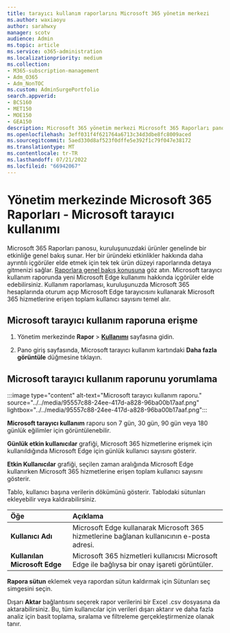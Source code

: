 ```yaml
---
title: tarayıcı kullanım raporlarını Microsoft 365 yönetim merkezi
ms.author: waxiaoyu
author: sarahwxy
manager: scotv
audience: Admin
ms.topic: article
ms.service: o365-administration
ms.localizationpriority: medium
ms.collection:
- M365-subscription-management
- Adm_O365
- Adm_NonTOC
ms.custom: AdminSurgePortfolio
search.appverid:
- BCS160
- MET150
- MOE150
- GEA150
description: Microsoft 365 yönetim merkezi Microsoft 365 Raporları panosunu kullanarak Microsoft tarayıcı kullanım raporu almayı öğrenin.
ms.openlocfilehash: 3eff031f4f621764a6713c34d3dbe8fc8009aced
ms.sourcegitcommit: 5aed330d8af523f0dffe5e392f1c79f047e38172
ms.translationtype: MT
ms.contentlocale: tr-TR
ms.lasthandoff: 07/21/2022
ms.locfileid: "66942067"
---
```

# <a name="microsoft-365-reports-in-the-admin-center---microsoft-browser-usage"></a>Yönetim merkezinde Microsoft 365 Raporları - Microsoft tarayıcı kullanımı

Microsoft 365 Raporları panosu, kuruluşunuzdaki ürünler genelinde bir etkinliğe genel bakış sunar. Her bir üründeki etkinlikler hakkında daha ayrıntılı içgörüler elde etmek için tek tek ürün düzeyi raporlarında detaya gitmenizi sağlar. [Raporlara genel bakış konusuna](activity-reports.md) göz atın. Microsoft tarayıcı kullanım raporunda yeni Microsoft Edge kullanımı hakkında içgörüler elde edebilirsiniz. Kullanım raporlaması, kuruluşunuzda Microsoft 365 hesaplarında oturum açıp Microsoft Edge tarayıcısını kullanarak Microsoft 365 hizmetlerine erişen toplam kullanıcı sayısını temel alır.

## <a name="how-to-get-to-the-microsoft-browser-usage-report"></a>Microsoft tarayıcı kullanım raporuna erişme

1. Yönetim merkezinde **Rapor** \> <b><a href="https://go.microsoft.com/fwlink/p/?linkid=2074756" target="_blank">Kullanımı</a></b> sayfasına gidin.

2. Pano giriş sayfasında, Microsoft tarayıcı kullanım kartındaki **Daha fazla görüntüle** düğmesine tıklayın.


## <a name="interpret-the-microsoft-browser-usage-report"></a>Microsoft tarayıcı kullanım raporunu yorumlama

:::image type="content" alt-text="Microsoft tarayıcı kullanım raporu." source="../../media/95557c88-24ee-417d-a828-96ba00b17aaf.png" lightbox="../../media/95557c88-24ee-417d-a828-96ba00b17aaf.png":::

**Microsoft tarayıcı kullanım** raporu son 7 gün, 30 gün, 90 gün veya 180 günlük eğilimler için görüntülenebilir. 

**Günlük etkin kullanıcılar** grafiği, Microsoft 365 hizmetlerine erişmek için kullanıldığında Microsoft Edge için günlük kullanıcı sayısını gösterir.

**Etkin Kullanıcılar** grafiği, seçilen zaman aralığında Microsoft Edge kullanırken Microsoft 365 hizmetlerine erişen toplam kullanıcı sayısını gösterir.

Tablo, kullanıcı başına verilerin dökümünü gösterir. Tablodaki sütunları ekleyebilir veya kaldırabilirsiniz.

|Öğe|Açıklama|
|:-----|:-----|
|**Kullanıcı Adı** | Microsoft Edge kullanarak Microsoft 365 hizmetlerine bağlanan kullanıcının e-posta adresi.|
| **Kullanılan Microsoft Edge**| Microsoft 365 hizmetleri kullanıcısı Microsoft Edge ile bağlıysa bir onay işareti görüntüler.|

**Rapora sütun** eklemek veya rapordan sütun kaldırmak için Sütunları seç simgesini seçin.

Dışarı **Aktar** bağlantısını seçerek rapor verilerini bir Excel .csv dosyasına da aktarabilirsiniz. Bu, tüm kullanıcılar için verileri dışarı aktarır ve daha fazla analiz için basit toplama, sıralama ve filtreleme gerçekleştirmenize olanak tanır. 
